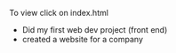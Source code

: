 To view click on index.html
- Did my first web dev project (front end)
- created a website for a company
